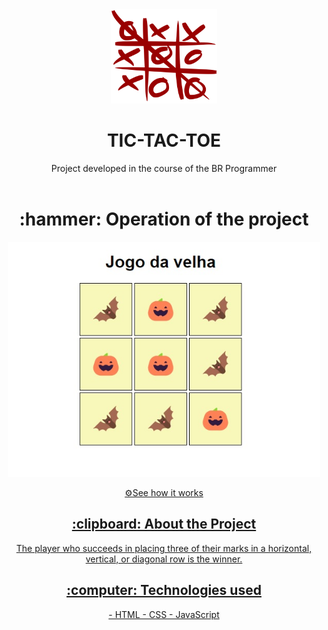 <div align="center">
<img  width="170px" src="/Tic_tac_toe.svg.png" alt="logomarca" >
</div>

<h1 align="center" font-size="20px">TIC-TAC-TOE</h1>

<div align="center" >
   Project developed in the course of the BR Programmer
</div>
<br>

<h1 align="center" > :hammer: Operation of the project </h1>

<p align="center" >
<img  width="500px" src="/tic-tac-function.jpg" alt="modelo" >
</p>


<div align="center">
<a href="https://lorenagrazy.github.io/Tic-Tac-Toe">⚙️See how it works</
<div/>  
  
<br>


<h2 align="center"> :clipboard: About the Project </h2>
  
   
<div align="center">
The player who succeeds in placing three of their marks in a horizontal, <br> vertical, or diagonal row is the winner.
</div>

<h2 align="center"> :computer: Technologies used </h2>
<div align="center">
- HTML
- CSS
- JavaScript

</div>
